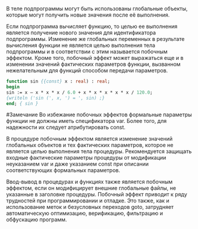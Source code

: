 В теле подпрограммы могут быть использованы глобальные объекты, которые могут получить новые значения после её выполнения.

Если подпрограмма вычисляет функцию, то целью ее выполнения является получение нового значения для идентификатора подпрограммы. Изменение же глобальных переменных в результате вычисления функции не является целью выполнения тела подпрограммы и в соответствии с этим называется побочным эффектом. Кроме того, побочный эффект может выражаться еще и в изменении значений фактических параметров функции, вызванном нежелательным для функций способом передачи параметров.

```pascal
function sin {{const} х : real) : real;
begin
sin := x — x * x * x / 6.0 + x * x * x * x * x / 120.0; 
{writeln ('sin (', x, ') = ', sin) ;} 
end; { sin }
```

#Замечание Во избежание побочных эффектов формальные параметры функции не должны иметь спецификатора var. Более того, для надежности их следует атрибутировать const.

В процедуре побочным эффектом является изменение значений глобальных объектов и тех фактических параметров, которое не является целью выполнения тела процедуры. Рекомендуется защищать входные фактические параметры процедуры от модификации неуказанием var и даже указанием const при описании соответствующих формальных параметров.

Ввод-вывод в процедурах и функциях также является побочным эффектом, если он модифицирует внешние глобальные файлы, не указанные в заголовке процедуры. Побочный эффект приводит к ряду трудностей при программировании и отладке. Это также, как и использование меток и безусловных переходов goto, затрудняет автоматическую оптимизацию, верификацию, фильтрацию и обфускацию программ.

